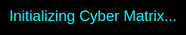<!DOCTYPE html>
<html lang="en">
<head>
    <meta charset="UTF-8">
    <meta name="viewport" content="width=device-width, initial-scale=1.0">
    <title>Perfect Ikechukwu - Cybersecurity Portfolio</title>
    <style>
        body {
            margin: 0;
            overflow: hidden;
            font-family: 'Exo 2', sans-serif;
            color: #fff;
        }
        #canvas {
            position: fixed;
            top: 0;
            left: 0;
            width: 100%;
            height: 100%;
            z-index: -1;
        }
        .content {
            position: absolute;
            top: 50%;
            left: 50%;
            transform: translate(-50%, -50%);
            text-align: center;
            width: 80%;
            max-width: 800px;
            pointer-events: none;
        }
        h1 {
            font-size: 3.5rem;
            text-shadow: 0 0 15px #00f, 0 0 30px #0ff;
            opacity: 0;
        }
        h2 {
            font-size: 1.5rem;
            text-shadow: 0 0 10px #0ff;
            opacity: 0;
        }
        p {
            font-size: 1.3rem;
            line-height: 1.7;
            opacity: 0;
            text-shadow: 0 0 10px #0ff;
        }
        .social-logos {
            margin-top: 2rem;
            display: flex;
            justify-content: center;
            gap: 2rem;
            pointer-events: auto;
        }
        .social-logos a img {
            width: 40px;
            opacity: 0;
            transition: transform 0.3s, filter 0.3s;
        }
        .social-logos a img:hover {
            transform: scale(1.2);
            filter: drop-shadow(0 0 10px #0ff);
        }
        #loader {
            position: fixed;
            top: 0;
            left: 0;
            width: 100%;
            height: 100%;
            background: #000;
            display: flex;
            align-items: center;
            justify-content: center;
            color: #0ff;
            font-size: 1.5rem;
            z-index: 1000;
        }
        #download-btn {
            position: absolute;
            bottom: 20px;
            left: 50%;
            transform: translateX(-50%);
            padding: 10px 20px;
            background: #00ffff;
            color: #000;
            border: none;
            border-radius: 5px;
            cursor: pointer;
            font-family: 'Exo 2', sans-serif;
            font-size: 1rem;
            z-index: 1001;
            pointer-events: auto;
        }
        #download-btn:hover {
            background: #0ff;
            transform: translateX(-50%) scale(1.1);
        }
        @media (max-width: 600px) {
            h1 { font-size: 2rem; }
            h2 { font-size: 1.2rem; }
            p { font-size: 1rem; }
            .social-logos a img { width: 30px; }
            #download-btn { font-size: 0.9rem; padding: 8px 16px; }
        }
    </style>
    <link href="https://fonts.googleapis.com/css2?family=Exo+2:wght@400;700&display=swap" rel="stylesheet">
</head>
<body>
    <div id="loader">Initializing Cyber Matrix...</div>
    <canvas id="canvas"></canvas>
    <div class="content">
        <h1 id="name">Perfect Ikechukwu</h1>
        <h2 id="matric">Matric No: 24/208CSC/898</h2>
        <p id="past">In my early journey, I immersed myself in web designing and coding. I mastered HTML, CSS, and JavaScript, creating stunning websites and building a solid foundation for my tech career.</p>
        <p id="present">Currently, I am a student at the University of Abuja, pursuing Computer Science. I am enhancing my skills in programming and technology to prepare for future challenges.</p>
        <p id="future">Looking ahead, I plan to specialize in cybersecurity. I aim to protect digital systems and combat cyber threats, aspiring to become a leader in this vital field.</p>
        <div class="social-logos">
            <a href="https://instagram.com" target="_blank" id="instagram"><img src="https://upload.wikimedia.org/wikipedia/commons/a/a5/Instagram_icon.png" alt="Instagram"></a>
            <a href="https://x.com" target="_blank" id="twitter"><img src="https://upload.wikimedia.org/wikipedia/commons/5/5a/X_icon_2.svg" alt="X"></a>
            <a href="https://facebook.com" target="_blank" id="facebook"><img src="https://upload.wikimedia.org/wikipedia/commons/5/51/Facebook_f_logo_%282019%29.svg" alt="Facebook"></a>
        </div>
    </div>
    <button id="download-btn">Download Portfolio</button>

    <script>
        // Load scripts with fallback
        let threeLoaded = false, gsapLoaded = false;
        function loadScript(src, onLoad) {
            const script = document.createElement('script');
            script.src = src;
            script.onload = onLoad;
            document.head.appendChild(script);
        }

        loadScript('https://cdnjs.cloudflare.com/ajax/libs/three.js/r134/three.min.js', () => threeLoaded = true);
        loadScript('https://cdnjs.cloudflare.com/ajax/libs/gsap/3.11.4/gsap.min.js', () => gsapLoaded = true);
        loadScript('https://cdnjs.cloudflare.com/ajax/libs/three.js/r134/examples/js/controls/OrbitControls.js', () => {
            if (threeLoaded && gsapLoaded) initScene();
        });

        function initScene() {
            const scene = new THREE.Scene();
            const camera = new THREE.PerspectiveCamera(75, window.innerWidth / window.innerHeight, 0.1, 1000);
            const renderer = new THREE.WebGLRenderer({ canvas: document.getElementById('canvas'), antialias: true });
            renderer.setSize(window.innerWidth, window.innerHeight);

            // Grid
            const gridHelper = new THREE.GridHelper(100, 50, 0x00ffff, 0x003333);
            gridHelper.position.y = -10;
            scene.add(gridHelper);

            // Wireframe Sphere
            const sphereGeometry = new THREE.SphereGeometry(15, 32, 16);
            const sphereMaterial = new THREE.MeshBasicMaterial({ color: 0x00ffff, wireframe: true, transparent: true, opacity: 0.3 });
            const sphere = new THREE.Mesh(sphereGeometry, sphereMaterial);
            scene.add(sphere);

            // Optimized Particles
            const particleCount = 500;
            const particlesGeometry = new THREE.BufferGeometry();
            const posArray = new Float32Array(particleCount * 3);
            const velocities = new Float32Array(particleCount * 3);
            for (let i = 0; i < particleCount * 3; i += 3) {
                posArray[i] = (Math.random() - 0.5) * 100;
                posArray[i + 1] = (Math.random() - 0.5) * 100;
                posArray[i + 2] = (Math.random() - 0.5) * 100;
                velocities[i] = (Math.random() - 0.5) * 0.02;
                velocities[i + 1] = (Math.random() - 0.5) * 0.02;
                velocities[i + 2] = (Math.random() - 0.5) * 0.02;
            }
            particlesGeometry.setAttribute('position', new THREE.BufferAttribute(posArray, 3));
            const particleMaterial = new THREE.PointsMaterial({ size: 0.05, color: 0x00ffff, transparent: true, opacity: 0.7 });
            const particles = new THREE.Points(particlesGeometry, particleMaterial);
            scene.add(particles);

            // Lighting
            const ambientLight = new THREE.AmbientLight(0x404040);
            scene.add(ambientLight);
            const pointLight = new THREE.PointLight(0x00ffff, 1, 100);
            pointLight.position.set(10, 10, 10);
            scene.add(pointLight);

            camera.position.z = 20;

            // Mouse Interaction
            let mouseX = 0, mouseY = 0;
            document.addEventListener('mousemove', (e) => {
                mouseX = (e.clientX / window.innerWidth) * 2 - 1;
                mouseY = -(e.clientY / window.innerHeight) * 2 + 1;
            });

            // Animation Loop
            function animate() {
                requestAnimationFrame(animate);
                sphere.rotation.y += 0.002;
                gridHelper.rotation.x += 0.001;
                const positions = particlesGeometry.attributes.position.array;
                for (let i = 0; i < particleCount * 3; i += 3) {
                    positions[i] += velocities[i] + mouseX * 0.01;
                    positions[i + 1] += velocities[i + 1] + mouseY * 0.01;
                    positions[i + 2] += velocities[i + 2];
                    if (Math.abs(positions[i]) > 50) velocities[i] *= -1;
                    if (Math.abs(positions[i + 1]) > 50) velocities[i + 1] *= -1;
                    if (Math.abs(positions[i + 2]) > 50) velocities[i + 2] *= -1;
                }
                particlesGeometry.attributes.position.needsUpdate = true;
                renderer.render(scene, camera);
            }
            animate();

            // Resize Handler
            window.addEventListener('resize', () => {
                camera.aspect = window.innerWidth / window.innerHeight;
                camera.updateProjectionMatrix();
                renderer.setSize(window.innerWidth, window.innerHeight);
            });

            // GSAP Animations with Typewriter Effect
            function typeWriter(element, text, delay) {
                return gsap.to(element, {
                    text: { value: text, delimiter: "" },
                    duration: text.length / 20,
                    ease: "none",
                    delay: delay,
                    onStart: () => element.innerHTML = "",
                    opacity: 1
                });
            }

            const timeline = gsap.timeline();
            timeline
                .to("#loader", { opacity: 0, duration: 1, delay: 2, onComplete: () => loader.style.display = 'none' })
                .to("#name", { opacity: 1, scale: 1.1, duration: 1, ease: "power2.out", textShadow: "0 0 30px #0ff" })
                .to("#name", { scale: 1, duration: 0.5 })
                .to("#matric", { opacity: 1, duration: 1 }, "-=0.5")
                .add(typeWriter("#past", document.getElementById("past").innerText, 1))
                .to("#past", { opacity: 0, duration: 1, delay: 5 })
                .add(typeWriter("#present", document.getElementById("present").innerText, 0))
                .to("#present", { opacity: 0, duration: 1, delay: 5 })
                .add(typeWriter("#future", document.getElementById("future").innerText, 0))
                .to("#future", { opacity: 0, duration: 1, delay: 5 })
                .to(".social-logos a img", { opacity: 1, scale: 1, stagger: 0.3, duration: 0.5, ease: "back.out(1.7)" });

            // 5-second timeout to bypass loading if stuck
            setTimeout(() => {
                if (loader.style.display !== 'none') {
                    loader.style.display = 'none';
                    timeline.play();
                }
            }, 5000);

            // Download Functionality
            document.getElementById('download-btn').addEventListener('click', () => {
                const htmlContent = `
<!DOCTYPE html>
<html lang="en">
<head>
    <meta charset="UTF-8">
    <meta name="viewport" content="width=device-width, initial-scale=1.0">
    <title>Perfect Ikechukwu - Cybersecurity Portfolio</title>
    <style>
        body { margin: 0; overflow: hidden; font-family: 'Exo 2', sans-serif; color: #fff; }
        #canvas { position: fixed; top: 0; left: 0; width: 100%; height: 100%; z-index: -1; }
        .content { position: absolute; top: 50%; left: 50%; transform: translate(-50%, -50%); text-align: center; width: 80%; max-width: 800px; pointer-events: none; }
        h1 { font-size: 3.5rem; text-shadow: 0 0 15px #00f, 0 0 30px #0ff; opacity: 0; }
        h2 { font-size: 1.5rem; text-shadow: 0 0 10px #0ff; opacity: 0; }
        p { font-size: 1.3rem; line-height: 1.7; opacity: 0; text-shadow: 0 0 10px #0ff; }
        .social-logos { margin-top: 2rem; display: flex; justify-content: center; gap: 2rem; pointer-events: auto; }
        .social-logos a img { width: 40px; opacity: 0; transition: transform 0.3s, filter 0.3s; }
        .social-logos a img:hover { transform: scale(1.2); filter: drop-shadow(0 0 10px #0ff); }
        #loader { position: fixed; top: 0; left: 0; width: 100%; height: 100%; background: #000; display: flex; align-items: center; justify-content: center; color: #0ff; font-size: 1.5rem; z-index: 1000; }
        #download-btn { display: none; } /* Hide download button in downloaded version */
        @media (max-width: 600px) { h1 { font-size: 2rem; } h2 { font-size: 1.2rem; } p { font-size: 1rem; } .social-logos a img { width: 30px; } }
    </style>
    <link href="https://fonts.googleapis.com/css2?family=Exo+2:wght@400;700&display=swap" rel="stylesheet">
</head>
<body>
    <div id="loader">Initializing Cyber Matrix...</div>
    <canvas id="canvas"></canvas>
    <div class="content">
        <h1 id="name">Perfect Ikechukwu</h1>
        <h2 id="matric">Matric No: 24/208CSC/898</h2>
        <p id="past">In my early journey, I immersed myself in web designing and coding. I mastered HTML, CSS, and JavaScript, creating stunning websites and building a solid foundation for my tech career.</p>
        <p id="present">Currently, I am a student at the University of Abuja, pursuing Computer Science. I am enhancing my skills in programming and technology to prepare for future challenges.</p>
        <p id="future">Looking ahead, I plan to specialize in cybersecurity. I aim to protect digital systems and combat cyber threats, aspiring to become a leader in this vital field.</p>
        <div class="social-logos">
            <a href="https://instagram.com" target="_blank" id="instagram"><img src="https://upload.wikimedia.org/wikipedia/commons/a/a5/Instagram_icon.png" alt="Instagram"></a>
            <a href="https://x.com" target="_blank" id="twitter"><img src="https://upload.wikimedia.org/wikipedia/commons/5/5a/X_icon_2.svg" alt="X"></a>
            <a href="https://facebook.com" target="_blank" id="facebook"><img src="https://upload.wikimedia.org/wikipedia/commons/5/51/Facebook_f_logo_%282019%29.svg" alt="Facebook"></a>
        </div>
    </div>
    <script>
        const scene = new THREE.Scene();
        const camera = new THREE.PerspectiveCamera(75, window.innerWidth / window.innerHeight, 0.1, 1000);
        const renderer = new THREE.WebGLRenderer({ canvas: document.getElementById('canvas'), antialias: true });
        renderer.setSize(window.innerWidth, window.innerHeight);

        const gridHelper = new THREE.GridHelper(100, 50, 0x00ffff, 0x003333);
        gridHelper.position.y = -10;
        scene.add(gridHelper);

        const sphereGeometry = new THREE.SphereGeometry(15, 32, 16);
        const sphereMaterial = new THREE.MeshBasicMaterial({ color: 0x00ffff, wireframe: true, transparent: true, opacity: 0.3 });
        const sphere = new THREE.Mesh(sphereGeometry, sphereMaterial);
        scene.add(sphere);

        const particleCount = 500;
        const particlesGeometry = new THREE.BufferGeometry();
        const posArray = new Float32Array(particleCount * 3);
        const velocities = new Float32Array(particleCount * 3);
        for (let i = 0; i < particleCount * 3; i += 3) {
            posArray[i] = (Math.random() - 0.5) * 100;
            posArray[i + 1] = (Math.random() - 0.5) * 100;
            posArray[i + 2] = (Math.random() - 0.5) * 100;
            velocities[i] = (Math.random() - 0.5) * 0.02;
            velocities[i + 1] = (Math.random() - 0.5) * 0.02;
            velocities[i + 2] = (Math.random() - 0.5) * 0.02;
        }
        particlesGeometry.setAttribute('position', new THREE.BufferAttribute(posArray, 3));
        const particleMaterial = new THREE.PointsMaterial({ size: 0.05, color: 0x00ffff, transparent: true, opacity: 0.7 });
        const particles = new THREE.Points(particlesGeometry, particleMaterial);
        scene.add(particles);

        const ambientLight = new THREE.AmbientLight(0x404040);
        scene.add(ambientLight);
        const pointLight = new THREE.PointLight(0x00ffff, 1, 100);
        pointLight.position.set(10, 10, 10);
        scene.add(pointLight);

        camera.position.z = 20;

        let mouseX = 0, mouseY = 0;
        document.addEventListener('mousemove', (e) => {
            mouseX = (e.clientX / window.innerWidth) * 2 - 1;
            mouseY = -(e.clientY / window.innerHeight) * 2 + 1;
        });

        function animate() {
            requestAnimationFrame(animate);
            sphere.rotation.y += 0.002;
            gridHelper.rotation.x += 0.001;
            const positions = particlesGeometry.attributes.position.array;
            for (let i = 0; i < particleCount * 3; i += 3) {
                positions[i] += velocities[i] + mouseX * 0.01;
                positions[i + 1] += velocities[i + 1] + mouseY * 0.01;
                positions[i + 2] += velocities[i + 2];
                if (Math.abs(positions[i]) > 50) velocities[i] *= -1;
                if (Math.abs(positions[i + 1]) > 50) velocities[i + 1] *= -1;
                if (Math.abs(positions[i + 2]) > 50) velocities[i + 2] *= -1;
            }
            particlesGeometry.attributes.position.needsUpdate = true;
            renderer.render(scene, camera);
        }
        animate();

        window.addEventListener('resize', () => {
            camera.aspect = window.innerWidth / window.innerHeight;
            camera.updateProjectionMatrix();
            renderer.setSize(window.innerWidth, window.innerHeight);
        });

        function typeWriter(element, text, delay) {
            return gsap.to(element, {
                text: { value: text, delimiter: "" },
                duration: text.length / 20,
                ease: "none",
                delay: delay,
                onStart: () => element.innerHTML = "",
                opacity: 1
            });
        }

        const timeline = gsap.timeline();
        timeline
            .to("#loader", { opacity: 0, duration: 1, delay: 2, onComplete: () => loader.style.display = 'none' })
            .to("#name", { opacity: 1, scale: 1.1, duration: 1, ease: "power2.out", textShadow: "0 0 30px #0ff" })
            .to("#name", { scale: 1, duration: 0.5 })
            .to("#matric", { opacity: 1, duration: 1 }, "-=0.5")
            .add(typeWriter("#past", document.getElementById("past").innerText, 1))
            .to("#past", { opacity: 0, duration: 1, delay: 5 })
            .add(typeWriter("#present", document.getElementById("present").innerText, 0))
            .to("#present", { opacity: 0, duration: 1, delay: 5 })
            .add(typeWriter("#future", document.getElementById("future").innerText, 0))
            .to("#future", { opacity: 0, duration: 1, delay: 5 })
            .to(".social-logos a img", { opacity: 1, scale: 1, stagger: 0.3, duration: 0.5, ease: "back.out(1.7)" });

        setTimeout(() => {
            if (loader.style.display !== 'none') {
                loader.style.display = 'none';
                timeline.play();
            }
        }, 5000);
    </script>
</body>
</html>
                `;
                const blob = new Blob([htmlContent], { type: 'text/html' });
                const url = window.URL.createObjectURL(blob);
                const a = document.createElement('a');
                a.href = url;
                a.download = 'Perfect_Ikechukwu_Portfolio.html';
                document.body.appendChild(a);
                a.click();
                document.body.removeChild(a);
                window.URL.revokeObjectURL(url);
            });
        }
    </script>
</body>
</html>
